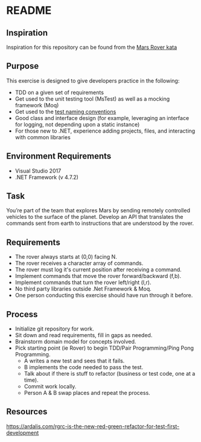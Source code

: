 # README
## Inspiration
Inspiration for this repository can be found from the [Mars Rover kata](http://kata-log.rocks/mars-rover-kata)

## Purpose
This exercise is designed to give developers practice in the following:
- TDD on a given set of requirements
- Get used to the unit testing tool (MsTest) as well as a mocking framework (Moq)
- Get used to the [test naming conventions](https://s1wiki.atlassian.net/wiki/spaces/EN/pages/515342477/Automated+Testing+Conventions)
- Good class and interface design (for example, leveraging an interface for logging, not depending upon a static instance)
- For those new to .NET, experience adding projects, files, and interacting with common libraries

## Environment Requirements
- Visual Studio 2017
- .NET Framework (v 4.7.2)

## Task
You’re part of the team that explores Mars by sending remotely controlled vehicles to the surface of the planet. Develop an API that translates the commands sent from earth to instructions that are understood by the rover.

## Requirements
- The rover always starts at (0,0) facing N.
- The rover receives a character array of commands.
- The rover must log it's current position after receiving a command.
- Implement commands that move the rover forward/backward (f,b).
- Implement commands that turn the rover left/right (l,r).
- No third party libraries outside .Net Framework & Moq.
- One person conducting this exercise should have run through it before.

## Process
- Initialize git repository for work.
- Sit down and read requirements, fill in gaps as needed.
- Brainstorm domain model for concepts involved.
- Pick starting point (ie Rover) to begin TDD/Pair Programming/Ping Pong Programming.
    - A writes a new test and sees that it fails.
    - B implements the code needed to pass the test.
    - Talk about if there is stuff to refactor (business or test code, one at a time).
    - Commit work locally.
    - Person A & B swap places and repeat the process.

## Resources
https://ardalis.com/rgrc-is-the-new-red-green-refactor-for-test-first-development